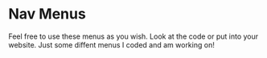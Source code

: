 <h1>Nav Menus</h1>
<p>Feel free to use these menus as you wish. Look at the code or put into your website. Just some diffent menus I coded and am working on!</p>
